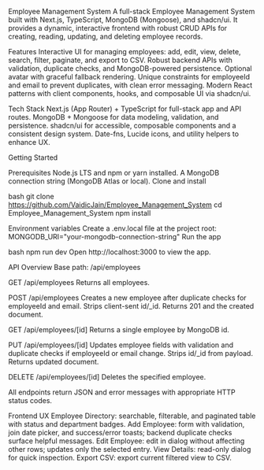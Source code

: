 Employee Management System
A full-stack Employee Management System built with Next.js, TypeScript, MongoDB (Mongoose), and shadcn/ui. It provides a dynamic, interactive frontend with robust CRUD APIs for creating, reading, updating, and deleting employee records.

Features
Interactive UI for managing employees: add, edit, view, delete, search, filter, paginate, and export to CSV.
Robust backend APIs with validation, duplicate checks, and MongoDB-powered persistence.
Optional avatar with graceful fallback rendering.
Unique constraints for employeeId and email to prevent duplicates, with clean error messaging.
Modern React patterns with client components, hooks, and composable UI via shadcn/ui.

Tech Stack
Next.js (App Router) + TypeScript for full-stack app and API routes.
MongoDB + Mongoose for data modeling, validation, and persistence.
shadcn/ui for accessible, composable components and a consistent design system.
Date-fns, Lucide icons, and utility helpers to enhance UX.

Getting Started

Prerequisites
Node.js LTS and npm or yarn installed.
A MongoDB connection string (MongoDB Atlas or local).
Clone and install

bash
git clone https://github.com/VaidicJain/Employee_Management_System
cd Employee_Management_System
npm install

Environment variables
Create a .env.local file at the project root:
MONGODB_URI="your-mongodb-connection-string"
Run the app

bash
npm run dev
Open http://localhost:3000 to view the app.

API Overview
Base path: /api/employees

GET /api/employees
Returns all employees.

POST /api/employees
Creates a new employee after duplicate checks for employeeId and email. Strips client-sent id/_id. Returns 201 and the created document.

GET /api/employees/[id]
Returns a single employee by MongoDB id.

PUT /api/employees/[id]
Updates employee fields with validation and duplicate checks if employeeId or email change. Strips id/_id from payload. Returns updated document.

DELETE /api/employees/[id]
Deletes the specified employee.

All endpoints return JSON and error messages with appropriate HTTP status codes.

Frontend UX
Employee Directory: searchable, filterable, and paginated table with status and department badges.
Add Employee: form with validation, join date picker, and success/error toasts; backend duplicate checks surface helpful messages.
Edit Employee: edit in dialog without affecting other rows; updates only the selected entry.
View Details: read-only dialog for quick inspection.
Export CSV: export current filtered view to CSV.
